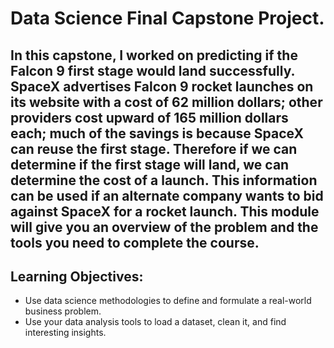 # Data Science Final Capstone Project.
## In this capstone, I worked on predicting if the Falcon 9 first stage would land successfully. SpaceX advertises Falcon 9 rocket launches on its website with a cost of 62 million dollars; other providers cost upward of 165 million dollars each; much of the savings is because SpaceX can reuse the first stage. Therefore if we can determine if the first stage will land, we can determine the cost of a launch. This information can be used if an alternate company wants to bid against SpaceX for a rocket launch. This module will give you an overview of the problem and the tools you need to complete the course.
## Learning Objectives:
  - Use data science methodologies to define and formulate a real-world business problem.
  - Use your data analysis tools to load a dataset, clean it, and find interesting insights.
